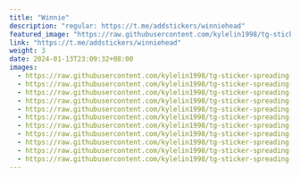 ```yaml
---
title: "Winnie"
description: "regular: https://t.me/addstickers/winniehead"
featured_image: "https://raw.githubusercontent.com/kylelin1998/tg-sticker-spreading-worldwide-images/main/img/3f66b45f-9d6b-412a-aaed-cb6b90e387ba.jpg"
link: "https://t.me/addstickers/winniehead"
weight: 3
date: 2024-01-13T23:09:32+08:00
images:
  - https://raw.githubusercontent.com/kylelin1998/tg-sticker-spreading-worldwide-images/main/img/3f66b45f-9d6b-412a-aaed-cb6b90e387ba.jpg
  - https://raw.githubusercontent.com/kylelin1998/tg-sticker-spreading-worldwide-images/main/img/741f8e13-4f62-4773-8988-28b7ec4e1ed3.jpg
  - https://raw.githubusercontent.com/kylelin1998/tg-sticker-spreading-worldwide-images/main/img/33b65cb6-e76d-4a90-bdb8-1212bf7c6fcd.jpg
  - https://raw.githubusercontent.com/kylelin1998/tg-sticker-spreading-worldwide-images/main/img/da2b9004-1de3-417e-93f2-9da4381e753e.jpg
  - https://raw.githubusercontent.com/kylelin1998/tg-sticker-spreading-worldwide-images/main/img/1a143367-2ce8-41f9-9e8e-c8c8035ffe40.jpg
  - https://raw.githubusercontent.com/kylelin1998/tg-sticker-spreading-worldwide-images/main/img/bca1b26f-bda4-4117-b4ea-919bf8269da3.jpg
  - https://raw.githubusercontent.com/kylelin1998/tg-sticker-spreading-worldwide-images/main/img/be2236c7-9a03-4852-bad1-f4ac0b8a4456.jpg
  - https://raw.githubusercontent.com/kylelin1998/tg-sticker-spreading-worldwide-images/main/img/93f326c6-6329-4c8c-ac2e-a95344295251.jpg
  - https://raw.githubusercontent.com/kylelin1998/tg-sticker-spreading-worldwide-images/main/img/ef19dd42-bba2-48d2-8b44-acd5a27e18a1.jpg
  - https://raw.githubusercontent.com/kylelin1998/tg-sticker-spreading-worldwide-images/main/img/d14c7a80-d526-4d06-ad5c-ce1e902aa02f.jpg
  - https://raw.githubusercontent.com/kylelin1998/tg-sticker-spreading-worldwide-images/main/img/1ccf9742-114c-4b55-a282-4dae039c4267.jpg
---
```

